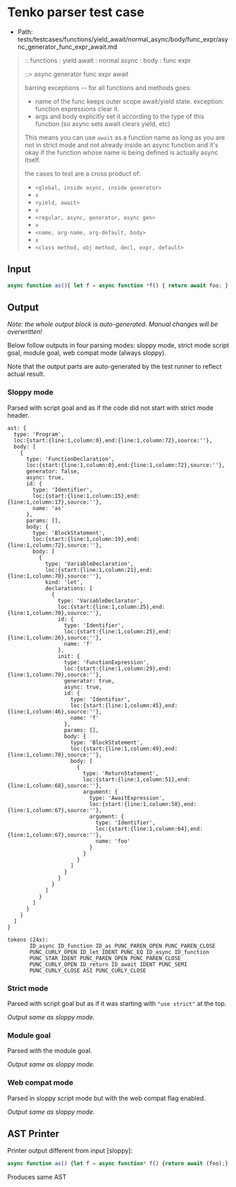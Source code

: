 # Tenko parser test case

- Path: tests/testcases/functions/yield_await/normal_async/body/func_expr/async_generator_func_expr_await.md

> :: functions : yield await : normal async : body : func expr
>
> ::> async generator func expr await
>
> barring exceptions -- for all functions and methods goes:
>
> - name of the func keeps outer scope await/yield state. exception: function expressions clear it.
> - args and body explicitly set it according to the type of this function (so async sets await clears yield, etc)
>
> This means you can use `await` as a function name as long as you are not in strict mode and not already inside an async function and it's okay if the function whose name is being defined is actually async itself.
>
> the cases to test are a cross product of:
>
> - `<global, inside async, inside generator>` 
> - `x` 
> - `<yield, await>`
> - `x` 
> - `<regular, async, generator, async gen>`
> - `x` 
> - `<name, arg-name, arg-default, body>`
> - `x`
> - `<class method, obj method, decl, expr, default>`

## Input

`````js
async function as(){ let f = async function *f() { return await foo; } }
`````

## Output

_Note: the whole output block is auto-generated. Manual changes will be overwritten!_

Below follow outputs in four parsing modes: sloppy mode, strict mode script goal, module goal, web compat mode (always sloppy).

Note that the output parts are auto-generated by the test runner to reflect actual result.

### Sloppy mode

Parsed with script goal and as if the code did not start with strict mode header.

`````
ast: {
  type: 'Program',
  loc:{start:{line:1,column:0},end:{line:1,column:72},source:''},
  body: [
    {
      type: 'FunctionDeclaration',
      loc:{start:{line:1,column:0},end:{line:1,column:72},source:''},
      generator: false,
      async: true,
      id: {
        type: 'Identifier',
        loc:{start:{line:1,column:15},end:{line:1,column:17},source:''},
        name: 'as'
      },
      params: [],
      body: {
        type: 'BlockStatement',
        loc:{start:{line:1,column:19},end:{line:1,column:72},source:''},
        body: [
          {
            type: 'VariableDeclaration',
            loc:{start:{line:1,column:21},end:{line:1,column:70},source:''},
            kind: 'let',
            declarations: [
              {
                type: 'VariableDeclarator',
                loc:{start:{line:1,column:25},end:{line:1,column:70},source:''},
                id: {
                  type: 'Identifier',
                  loc:{start:{line:1,column:25},end:{line:1,column:26},source:''},
                  name: 'f'
                },
                init: {
                  type: 'FunctionExpression',
                  loc:{start:{line:1,column:29},end:{line:1,column:70},source:''},
                  generator: true,
                  async: true,
                  id: {
                    type: 'Identifier',
                    loc:{start:{line:1,column:45},end:{line:1,column:46},source:''},
                    name: 'f'
                  },
                  params: [],
                  body: {
                    type: 'BlockStatement',
                    loc:{start:{line:1,column:49},end:{line:1,column:70},source:''},
                    body: [
                      {
                        type: 'ReturnStatement',
                        loc:{start:{line:1,column:51},end:{line:1,column:68},source:''},
                        argument: {
                          type: 'AwaitExpression',
                          loc:{start:{line:1,column:58},end:{line:1,column:67},source:''},
                          argument: {
                            type: 'Identifier',
                            loc:{start:{line:1,column:64},end:{line:1,column:67},source:''},
                            name: 'foo'
                          }
                        }
                      }
                    ]
                  }
                }
              }
            ]
          }
        ]
      }
    }
  ]
}

tokens (24x):
       ID_async ID_function ID_as PUNC_PAREN_OPEN PUNC_PAREN_CLOSE
       PUNC_CURLY_OPEN ID_let IDENT PUNC_EQ ID_async ID_function
       PUNC_STAR IDENT PUNC_PAREN_OPEN PUNC_PAREN_CLOSE
       PUNC_CURLY_OPEN ID_return ID_await IDENT PUNC_SEMI
       PUNC_CURLY_CLOSE ASI PUNC_CURLY_CLOSE
`````

### Strict mode

Parsed with script goal but as if it was starting with `"use strict"` at the top.

_Output same as sloppy mode._

### Module goal

Parsed with the module goal.

_Output same as sloppy mode._

### Web compat mode

Parsed in sloppy script mode but with the web compat flag enabled.

_Output same as sloppy mode._

## AST Printer

Printer output different from input [sloppy]:

````js
async function as() {let f = async function* f() {return await (foo);};}
````

Produces same AST
